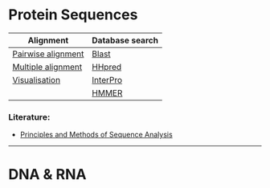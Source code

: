 # Protein Sequences

|Alignment                                                   |Database search                                            | 
|------------------------------------------------------------|-----------------------------------------------------------|
|[Pairwise alignment](https://www.ebi.ac.uk/Tools/psa/)      |[Blast](https://blast.ncbi.nlm.nih.gov/Blast.cgi)          | 
|[Multiple alignment](https://www.ebi.ac.uk/Tools/msa/)      |[HHpred](https://toolkit.tuebingen.mpg.de/tools/hhpred)    | 
|[Visualisation](https://www.jalview.org/)                   |[InterPro](http://www.ebi.ac.uk/interpro/search/sequence/) |
|                                                            |  [HMMER](https://www.ebi.ac.uk/Tools/hmmer/)              |

### Literature:
- [Principles and Methods of Sequence Analysis](https://www.ncbi.nlm.nih.gov/books/NBK20261/)

---

# DNA & RNA
